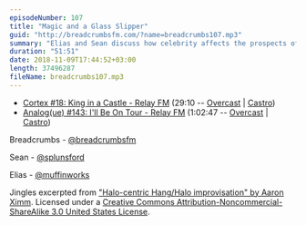 ```yaml
---
episodeNumber: 107
title: "Magic and a Glass Slipper"
guid: "http://breadcrumbsfm.com/?name=breadcrumbs107.mp3"
summary: "Elias and Sean discuss how celebrity affects the prospects of meaningful friendships and debate whether there’s a debate to be had about talking to Tim Cook on an airplane."
duration: "51:51"
date: 2018-11-09T17:44:52+03:00
length: 37496287
fileName: breadcrumbs107.mp3
---
```


- [Cortex #18: King in a Castle - Relay FM](http://relay.fm/cortex/18) (29:10 -- [Overcast](https://overcast.fm/+E7b5qnRt4/29:10) | [Castro](https://castro.fm/episode/QrymHX#29:10))
- [Analog(ue) #143: I'll Be On Tour - Relay FM](http://relay.fm/analogue/143) (1:02:47 -- [Overcast](https://overcast.fm/+DAvICpnGg/1:02:47) | [Castro](https://castro.fm/episode/iONsok#1:02:47))

Breadcrumbs - [@breadcrumbsfm](https://twitter.com/breadcrumbsfm)

Sean - [@splunsford](https://twitter.com/splunsford)

Elias - [@muffinworks](https://twitter.com/muffinworks)

Jingles excerpted from ["Halo-centric Hang/Halo improvisation" by Aaron Ximm](http://freemusicarchive.org/music/aaron_ximm/handpans_and_the_hang/). Licensed under a [Creative Commons Attribution-Noncommercial-ShareAlike 3.0 United States License](http://creativecommons.org/licenses/by-nc-sa/3.0/us/).